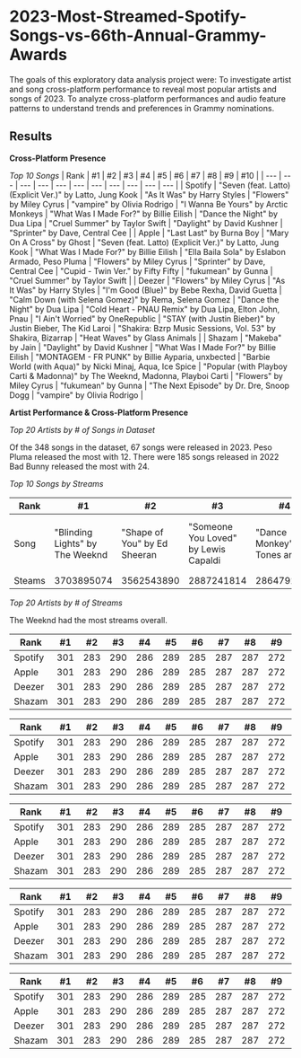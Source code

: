 # 2023-Most-Streamed-Spotify-Songs-vs-66th-Annual-Grammy-Awards
The goals of this exploratory data analysis project were: To investigate artist and song cross-platform performance to reveal most popular artists and songs of 2023. To analyze cross-platform performances and audio feature patterns to understand trends and preferences in Grammy nominations.









## Results

**Cross-Platform Presence**

*Top 10 Songs*
| Rank | #1 | #2 | #3 | #4 | #5 | #6 | #7 | #8 | #9 | #10 |
| --- | --- | --- | --- | --- | --- | --- | --- | --- | --- | --- |
| Spotify | "Seven (feat. Latto) (Explicit Ver.)" by Latto, Jung Kook | "As It Was" by Harry Styles | "Flowers" by Miley Cyrus | "vampire" by Olivia Rodrigo | "I Wanna Be Yours" by Arctic Monkeys | "What Was I Made For?" by Billie Eilish | "Dance the Night" by Dua Lipa | "Cruel Summer" by Taylor Swift | "Daylight" by David Kushner | "Sprinter" by Dave, Central Cee |
| Apple | "Last Last" by Burna Boy | "Mary On A Cross" by Ghost | "Seven (feat. Latto) (Explicit Ver.)" by Latto, Jung Kook | "What Was I Made For?" by Billie Eilish | "Ella Baila Sola" by Eslabon Armado, Peso Pluma | "Flowers" by Miley Cyrus | "Sprinter" by Dave, Central Cee | "Cupid - Twin Ver." by Fifty Fifty | "fukumean" by Gunna | "Cruel Summer" by Taylor Swift |
| Deezer | "Flowers" by Miley Cyrus | "As It Was" by Harry Styles | "I'm Good (Blue)" by Bebe Rexha, David Guetta | "Calm Down (with Selena Gomez)" by Rema, Selena Gomez | "Dance the Night" by Dua Lipa | "Cold Heart - PNAU Remix" by Dua Lipa, Elton John, Pnau | "I Ain't Worried" by OneRepublic | "STAY (with Justin Bieber)" by Justin Bieber, The Kid Laroi | "Shakira: Bzrp Music Sessions, Vol. 53" by Shakira, Bizarrap | "Heat Waves" by Glass Animals |
| Shazam | "Makeba" by Jain | "Daylight" by David Kushner | "What Was I Made For?" by Billie Eilish | "MONTAGEM - FR PUNK" by Billie Ayparia, unxbected | "Barbie World (with Aqua)" by Nicki Minaj, Aqua, Ice Spice | "Popular (with Playboy Carti & Madonna)" by The Weeknd, Madonna, Playboi Carti | "Flowers" by Miley Cyrus | "fukumean" by Gunna | "The Next Episode" by Dr. Dre, Snoop Dogg | "vampire" by Olivia Rodrigo |

**Artist Performance & Cross-Platform Presence**

*Top 20 Artists by # of Songs in Dataset*


Of the 348 songs in the dataset, 67 songs were released in 2023. Peso Pluma released the most with 12. There were 185 songs released in 2022 Bad Bunny released the most with 24.

 *Top 10 Songs by Streams*

| Rank | #1 | #2 | #3 | #4 | #5 | #6 | #7 | #8 | #9 | #10 |
| --- | --- | --- | --- | --- | --- | --- | --- | --- | --- | --- |
| Song | "Blinding Lights" by The Weeknd | "Shape of You" by Ed Sheeran | "Someone You Loved" by Lewis Capaldi | "Dance Monkey" by Tones and I | "Sunflower" by Post Malone, Swae Lee | "One Dance" by Drake, WizKid, Kyla | "STAY (with Justin Bieber)" by Justin Bieber, The Kid Laroi | "Believer" by Imagine Dragons | "Closer" by The Chainsmokers, Halsey | "Starboy" by The Weeknd, Daft Punk |
| Steams | 3703895074 | 3562543890 | 2887241814 | 2864791672 | 2808096550 | 2713922350 | 2665343922 | 2594040133 | 2591224264 | 2565529693 |

*Top 20 Artists by # of Streams*


The Weeknd had the most streams overall.



| Rank | #1 | #2 | #3 | #4 | #5 | #6 | #7 | #8 | #9 | #10 |
| --- | --- | --- | --- | --- | --- | --- | --- | --- | --- | --- |
| Spotify | 301 | 283 | 290 | 286 | 289 | 285 | 287 | 287 | 272 | 276 |
| Apple | 301 | 283 | 290 | 286 | 289 | 285 | 287 | 287 | 272 | 276 |
| Deezer | 301 | 283 | 290 | 286 | 289 | 285 | 287 | 287 | 272 | 276 |
| Shazam | 301 | 283 | 290 | 286 | 289 | 285 | 287 | 287 | 272 | 276 |


| Rank | #1 | #2 | #3 | #4 | #5 | #6 | #7 | #8 | #9 | #10 |
| --- | --- | --- | --- | --- | --- | --- | --- | --- | --- | --- |
| Spotify | 301 | 283 | 290 | 286 | 289 | 285 | 287 | 287 | 272 | 276 |
| Apple | 301 | 283 | 290 | 286 | 289 | 285 | 287 | 287 | 272 | 276 |
| Deezer | 301 | 283 | 290 | 286 | 289 | 285 | 287 | 287 | 272 | 276 |
| Shazam | 301 | 283 | 290 | 286 | 289 | 285 | 287 | 287 | 272 | 276 |



| Rank | #1 | #2 | #3 | #4 | #5 | #6 | #7 | #8 | #9 | #10 |
| --- | --- | --- | --- | --- | --- | --- | --- | --- | --- | --- |
| Spotify | 301 | 283 | 290 | 286 | 289 | 285 | 287 | 287 | 272 | 276 |
| Apple | 301 | 283 | 290 | 286 | 289 | 285 | 287 | 287 | 272 | 276 |
| Deezer | 301 | 283 | 290 | 286 | 289 | 285 | 287 | 287 | 272 | 276 |
| Shazam | 301 | 283 | 290 | 286 | 289 | 285 | 287 | 287 | 272 | 276 |


| Rank | #1 | #2 | #3 | #4 | #5 | #6 | #7 | #8 | #9 | #10 |
| --- | --- | --- | --- | --- | --- | --- | --- | --- | --- | --- |
| Spotify | 301 | 283 | 290 | 286 | 289 | 285 | 287 | 287 | 272 | 276 |
| Apple | 301 | 283 | 290 | 286 | 289 | 285 | 287 | 287 | 272 | 276 |
| Deezer | 301 | 283 | 290 | 286 | 289 | 285 | 287 | 287 | 272 | 276 |
| Shazam | 301 | 283 | 290 | 286 | 289 | 285 | 287 | 287 | 272 | 276 |


| Rank | #1 | #2 | #3 | #4 | #5 | #6 | #7 | #8 | #9 | #10 |
| --- | --- | --- | --- | --- | --- | --- | --- | --- | --- | --- |
| Spotify | 301 | 283 | 290 | 286 | 289 | 285 | 287 | 287 | 272 | 276 |
| Apple | 301 | 283 | 290 | 286 | 289 | 285 | 287 | 287 | 272 | 276 |
| Deezer | 301 | 283 | 290 | 286 | 289 | 285 | 287 | 287 | 272 | 276 |
| Shazam | 301 | 283 | 290 | 286 | 289 | 285 | 287 | 287 | 272 | 276 |
